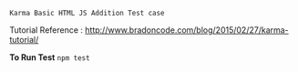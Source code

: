 `Karma Basic HTML JS Addition Test case`

Tutorial Reference : http://www.bradoncode.com/blog/2015/02/27/karma-tutorial/

**To Run Test**
`npm test`